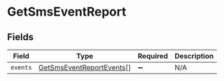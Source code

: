 # GetSmsEventReport


## Fields

| Field                                                                       | Type                                                                        | Required                                                                    | Description                                                                 |
| --------------------------------------------------------------------------- | --------------------------------------------------------------------------- | --------------------------------------------------------------------------- | --------------------------------------------------------------------------- |
| `events`                                                                    | [GetSmsEventReportEvents](../../models/shared/getsmseventreportevents.md)[] | :heavy_minus_sign:                                                          | N/A                                                                         |